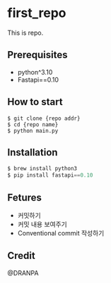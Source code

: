 # first_repo

This is repo.

## Prerequisites

- python^3.10
- Fastapi==0.10

## How to start

```shell
$ git clone {repo addr}
$ cd {repo name}
$ python main.py
```

## Installation

```python
$ brew install python3
$ pip install fastapi==0.10
```

## Fetures

- 커밋하기
- 커밋 내용 보여주기
- Conventional commit 작성하기

## Credit

@DRANPA
